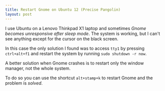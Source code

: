 ```yaml
---
title: Restart Gnome on Ubuntu 12 (Precise Pangolin)
layout: post
---
```


I use Ubuntu on a Lenovo Thinkpad X1 laptop and sometimes *Gnome becomes
unresponsive after sleep mode*. The system is working, but I can't see anything
except for the cursor on the black screen.

In this case the only solution I found was to access `tty1` by pressing
`ctrl+alt+f1` and restart the system by running `sudo shutdown -r now`.

A better solution when Gnome crashes is to restart only the window manager, not
the whole system.

To do so you can use the shortcut `alt+stamp+k` to restart Gnome and the problem
is *solved*.
